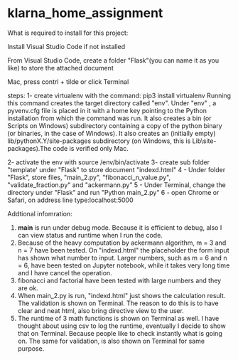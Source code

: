 # klarna_home_assignment

What is required to install for this project:

Install Visual Studio Code if not installed

From Visual Studio Code, create a folder "Flask"(you can name it as you like) to store the attached document

Mac, press contrl + tilde or click Terminal


steps:
1- create virtualenv with the command: 
            pip3 install virtualenv
Running this command creates the target directory called "env". Under "env" ,  a pyvenv.cfg file is placed in it with         a home key pointing to the Python installation from which the command was run. It also creates a bin (or Scripts on           Windows) subdirectory containing a copy of the python binary (or binaries, in the case of Windows). It also creates an (initially empty) lib/pythonX.Y/site-packages subdirectory (on Windows, this is Lib\site-packages).The code is verified only Mac. 

2- activate the env with source /env/bin/activate 
3- create sub folder "template' under "Flask" to store document "indexd.html"
4 - Under folder "Flask", store files, "main_2.py", "fibonacci_n_value.py", "validate_fraction.py" and "ackermann.py"
5 - Under Terminal, change the directory under "Flask" and run "Python main_2.py"
6 - open Chrome or Safari, on address line type:localhost:5000

Addtional infomration:
1. __main__ is run under debug mode. Because it is efficient to debug, also I can view status and runtime when I run the code.
2. Because of the heavy computation by ackermann algorithm, m = 3 and n = 7 have been tested. On "indexd.html" the placeholder the form input has shown what number to input. Larger numbers, such as m = 6 and n = 6, have been tested on Jupyter notebook, while it takes very long time and I have cancel the operation.
3. fibonacci and factorial have been tested with large numbers and they are ok.
4. When main_2.py is run, "indexd.html" just shows the calculation result. The validation is shown on Terminal. The reason to do this is to have clear and neat html, also bring directive view to the user.
5. The runtime of 3 math functions is shown on Terminal as well. I have thought about using csv to log the runtime, eventually I decide to show that on Terminal. Because people like to check instantly what is going on. The same for validation, is also shown on Terminal for same purpose.
